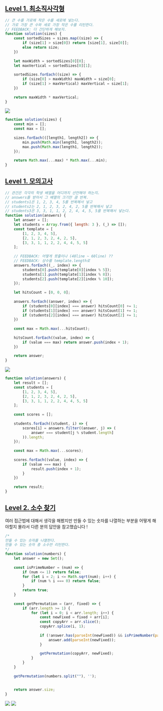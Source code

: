 ## [Level 1. 최소직사각형](https://school.programmers.co.kr/learn/courses/30/lessons/86491)

```js
// 큰 수를 가로에 작은 수를 세로에 넣는다. 
// 가로 가장 큰 수와 세로 가장 작은 수를 리턴한다. 
// FEEDBACK: 더 간단하게 해보자.
function solution(sizes) {    
    const sortedSizes = sizes.map((size) => {
        if (size[1] > size[0]) return [size[1], size[0]];
        else return size;
    })
    
    let maxWidth = sortedSizes[0][0];
    let maxVertical = sortedSizes[0][1];
        
    sortedSizes.forEach((size) => {
        if (size[0] > maxWidth) maxWidth = size[0];
        if (size[1] > maxVertical) maxVertical = size[1];
    })
    
    return maxWidth * maxVertical;
}

```

![](https://velog.velcdn.com/images/dusdjeks/post/ffeeeef1-b8fc-408c-96b5-35a25d4ee4f6/image.png)


<!-- FEEDBACK 받은 코드 -->
```js
function solution(sizes) {    
    const min = [];
    const max = [];
    
    sizes.forEach(([length1, length2]) => {
        min.push(Math.min(length1, length2));
        max.push(Math.max(length1, length2));
    });
    
    return Math.max(...max) * Math.max(...min);
}
```


## [Level 1. 모의고사](https://school.programmers.co.kr/learn/courses/30/lessons/42840)

```js
// 관건은 각각의 학생 배열을 어디까지 선언해야 하는지. 
// answers를 받아서 그 배열의 크기만 큼 반복.
// students1은 1, 2, 3, 4, 5를 반복해서 넣고 
// students2는 2, 1, 2, 3, 2, 4, 2, 5를 반복해서 넣고 
// students3은 3, 3, 1, 1, 2, 2, 4, 4, 5, 5를 반복해서 넣는다. 
function solution(answers) {
    let answer = [];
    let students = Array.from({ length: 3 }, (_) => []);
    const template = [
        [1, 2, 3, 4, 5],
        [2, 1, 2, 3, 2, 4, 2, 5],
        [3, 3, 1, 1, 2, 2, 4, 4, 5, 5]
    ];
    
    // FEEDBACK: 어떻게 못줄이나 (48line ~ 60line) ?? 
    // FEEDBACK: 상수를 template.length로 
    answers.forEach((_, index) => {
        students[0].push(template[0][index % 5]);
        students[1].push(template[1][index % 8]);
        students[2].push(template[2][index % 10]); 
    });
    
    let hitsCount = [0, 0, 0];
    
    answers.forEach((answer, index) => {
        if (students[0][index] === answer) hitsCount[0] += 1;
        if (students[1][index] === answer) hitsCount[1] += 1;
        if (students[2][index] === answer) hitsCount[2] += 1;
    })
    
    const max = Math.max(...hitsCount);
    
    hitsCount.forEach((value, index) => {
        if (value === max) return answer.push(index + 1);
    })
    
    return answer;
}
```
![](https://velog.velcdn.com/images/dusdjeks/post/1d3aba5e-32f8-440c-aee0-de7fcca67e2a/image.png)

<!-- FEEDBACK 받은 코드 -->
```js
function solution(answers) {
    let result = [];
    const students = [
        [1, 2, 3, 4, 5],
        [2, 1, 2, 3, 2, 4, 2, 5],
        [3, 3, 1, 1, 2, 2, 4, 4, 5, 5]
    ];
    
    const scores = [];
    
    students.forEach((student, i) => {
        scores[i] = answers.filter((answer, j) => (
            answer === student[j % student.length]
        )).length;
    });
    
    const max = Math.max(...scores);
        
    scores.forEach((value, index) => {
        if (value === max) {
            result.push(index + 1);
        }
    })
    
    return result;
}
```


## [Level 2. 소수 찾기](https://school.programmers.co.kr/learn/courses/30/lessons/42839)

여러 접근법에 대해서 생각을 해봤지만 만들 수 있는 숫자를 나열하는 부분을 어떻게 해야할지 몰라서 다른 분의 답안을 참고했습니다 ! 

```js
/*
만들 수 있는 숫자를 나열한다.  
만들 수 있는 숫자 중 소수만 리턴한다. 
*/
function solution(numbers) {
    let answer = new Set();
    
    const isPrimeNumber = (num) => {
        if (num <= 1) return false;
        for (let i = 2; i <= Math.sqrt(num); i++) {
            if (num % i === 0) return false;
        }
        return true;
    }
    
    const getPermutation = (arr, fixed) => {
        if (arr.length >= 1) {
            for (let i = 0; i < arr.length; i++) {
                const newFixed = fixed + arr[i];
                const copyArr = arr.slice();
                copyArr.splice(i, 1);
                
                if (!answer.has(parseInt(newFixed)) && isPrimeNumber(parseInt(newFixed))) {
                    answer.add(parseInt(newFixed));
                }
                
                getPermutation(copyArr, newFixed);
            }
        }
    }
    
    getPermutation(numbers.split(""), '');
    
    
    return answer.size;
}

```

![](https://velog.velcdn.com/images/dusdjeks/post/1522df0b-48aa-4df5-8158-c245fc12a681/image.png)
![](https://velog.velcdn.com/images/dusdjeks/post/d2d96419-c88e-49eb-8217-bd5dd3f74686/image.png)
